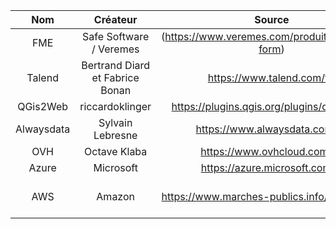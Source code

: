 | Nom          |    Créateur                                |        Source                                            |        Licence                  |
| :-----------:| :--------------------------------------:   | :----------------------------------------------------:   | :---------------------------:   |
| FME          |     Safe Software /  Veremes               |       (https://www.veremes.com/produits/fme/fme-form)    |       Licence fixe /flotant     |
| Talend       |     Bertrand Diard et Fabrice Bonan        |       https://www.talend.com/fr/                         |       Open Source               |
| QGis2Web     |     riccardoklinger                        |      https://plugins.qgis.org/plugins/qgis2web/          |       GNU GPL                   |
| Alwaysdata   |     Sylvain Lebresne                       |     https://www.alwaysdata.com/fr/                       |       Proprietaire              |
| OVH          |     	Octave Klaba                          |     https://www.ovhcloud.com/fr/                         |       Proprietaire              |
| Azure        |     		Microsoft                           |     https://azure.microsoft.com/fr                       |       Proprietaire              |
| AWS          |     	Amazon                                |     https://www.marches-publics.info/accueil.htm         |       Licences Microsoft sur AWS|



